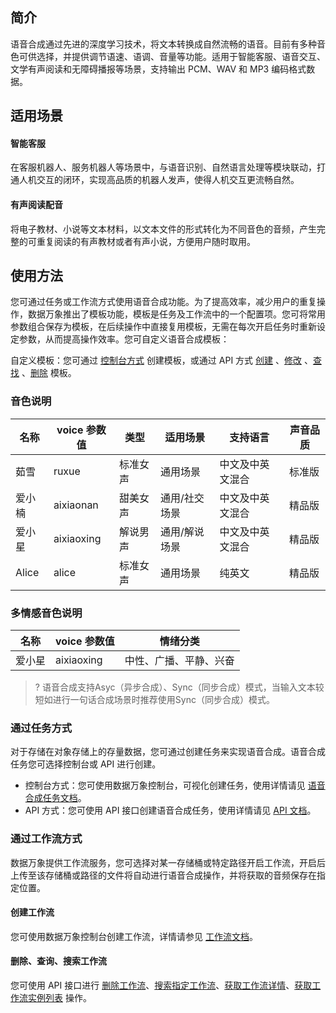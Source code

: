 ## 简介

语音合成通过先进的深度学习技术，将文本转换成自然流畅的语音。目前有多种音色可供选择，并提供调节语速、语调、音量等功能。适用于智能客服、语音交互、文学有声阅读和无障碍播报等场景，支持输出 PCM、WAV 和 MP3 编码格式数据。

## 适用场景

#### 智能客服

在客服机器人、服务机器人等场景中，与语音识别、自然语言处理等模块联动，打通人机交互的闭环，实现高品质的机器人发声，使得人机交互更流畅自然。

#### 有声阅读配音

将电子教材、小说等文本材料，以文本文件的形式转化为不同音色的音频，产生完整的可重复阅读的有声教材或者有声小说，方便用户随时取用。

## 使用方法

您可通过任务或工作流方式使用语音合成功能。为了提高效率，减少用户的重复操作，数据万象推出了模板功能，模板是任务及工作流中的一个配置项。您可将常用参数组合保存为模板，在后续操作中直接复用模板，无需在每次开启任务时重新设定参数，从而提高操作效率。您可自定义语音合成模板：

自定义模板：您可通过 [控制台方式](https://cloud.tencent.com/document/product/460/46490) 创建模板，或通过 API 方式 [创建](https://cloud.tencent.com/document/product/460/75857) 、[修改](https://cloud.tencent.com/document/product/460/75861) 、[查找](https://cloud.tencent.com/document/product/460/75862) 、[删除](https://cloud.tencent.com/document/product/460/75858) 模板。

### 音色说明

| 名称 | voice 参数值 | 类型 | 适用场景 | 支持语言 |  声音品质 |
|---------|---------|---------|---------|---------|---------|
| 茹雪 | ruxue | 标准女声 |  通用场景 | 中文及中英文混合 | 标准版|
| 爱小楠 | aixiaonan | 甜美女声 | 通用/社交场景 | 中文及中英文混合 | 精品版 |
| 爱小星 | aixiaoxing | 解说男声 | 通用/解说场景 | 中文及中英文混合 | 精品版 |
| Alice | alice | 标准女声 | 通用场景 | 纯英文 | 精品版 |

### 多情感音色说明

| 名称 | voice 参数值 | 情绪分类 |
|---------|---------|---------|
| 爱小星 | aixiaoxing | 中性、广播、平静、兴奋 |

>? 语音合成支持Asyc（异步合成）、Sync（同步合成）模式，当输入文本较短如进行一句话合成场景时推荐使用Sync（同步合成）模式。
>

### 通过任务方式

对于存储在对象存储上的存量数据，您可通过创建任务来实现语音合成。语音合成任务您可选择控制台或 API 进行创建。

- 控制台方式：您可使用数据万象控制台，可视化创建任务，使用详情请见 [语音合成任务文档](https://cloud.tencent.com/document/product/460/46489#.E5.88.9B.E5.BB.BA.E8.AF.AD.E9.9F.B3.E5.90.88.E6.88.90.E4.BB.BB.E5.8A.A1)。
- API 方式：您可使用 API 接口创建语音合成任务，使用详情请见 [API 文档](https://cloud.tencent.com/document/product/460/75731)。

### 通过工作流方式

数据万象提供工作流服务，您可选择对某一存储桶或特定路径开启工作流，开启后上传至该存储桶或路径的文件将自动进行语音合成操作，并将获取的音频保存在指定位置。

#### 创建工作流

您可使用数据万象控制台创建工作流，详情请参见 [工作流文档](https://cloud.tencent.com/document/product/460/46488#.E5.88.9B.E5.BB.BA.E5.B7.A5.E4.BD.9C.E6.B5.81)。

#### 删除、查询、搜索工作流

您可使用 API 接口进行 [删除工作流](https://cloud.tencent.com/document/product/460/45947)、[搜索指定工作流](https://cloud.tencent.com/document/product/460/45948)、[获取工作流详情](https://cloud.tencent.com/document/product/460/45949)、[获取工作流实例列表](https://cloud.tencent.com/document/product/460/45950) 操作。

